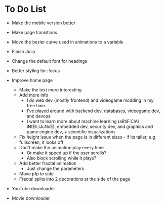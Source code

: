 # To Do List

- Make the mobile version better
- Make page transitions
- Move the bezier curve used in animations to a variable
- Finish Julia
- Change the default font for headings
- Better styling for :focus
- Improve home page
  - Make the text more interesting
  - Add more info
    - I do web dev (mostly frontend) and videogame modding in my free time.
    - I've played around with backend dev, databases, videogame dev, and devops
    - I want to learn more about machine learning (aRtiFiCiAl iNtElLiJuNcE), embedded dev, security dev, and graphics and game engine dev, + scientific visualizations
  - Fix height issue when the page is in different sizes - if its taller, e.g. fullscreen, it looks off
  - Don't make the animation play every time
    - Or make it speed up if the user scrolls?
    - Also block scrolling while it plays?
  - Add better fractal animation
    - Just change the parameters
  - Move pfp to side
  - Fractal splits into 2 decorations at the side of the page

- YouTube downloader
- Movie downloader
